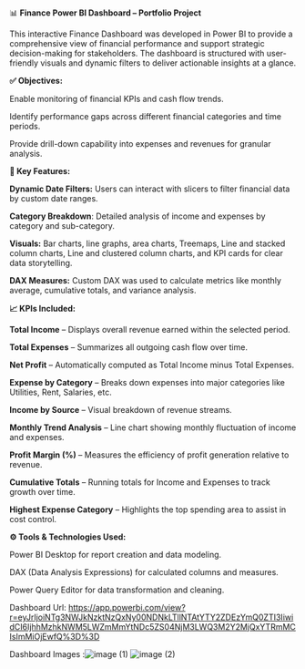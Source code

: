 📊 **Finance Power BI Dashboard – Portfolio Project**

This interactive Finance Dashboard was developed in Power BI to provide a comprehensive view of financial performance and support strategic decision-making for stakeholders. The dashboard is structured with user-friendly visuals and dynamic filters to deliver actionable insights at a glance.

**✅ Objectives:**

Enable monitoring of financial KPIs and cash flow trends.

Identify performance gaps across different financial categories and time periods.

Provide drill-down capability into expenses and revenues for granular analysis.


**📌 Key Features:**

**Dynamic Date Filters:** Users can interact with slicers to filter financial data by custom date ranges.

**Category Breakdown**: Detailed analysis of income and expenses by category and sub-category.

**Visuals:** Bar charts, line graphs, area charts, Treemaps, Line and stacked column charts, Line and clustered column charts, and KPI cards for clear data storytelling.

**DAX Measures:** Custom DAX was used to calculate metrics like monthly average, cumulative totals, and variance analysis.



**📈 KPIs Included:**

**Total Income** – Displays overall revenue earned within the selected period.

**Total Expenses** – Summarizes all outgoing cash flow over time.

**Net Profit** – Automatically computed as Total Income minus Total Expenses.

**Expense by Category** – Breaks down expenses into major categories like Utilities, Rent, Salaries, etc.

**Income by Source** – Visual breakdown of revenue streams.

**Monthly Trend Analysis** – Line chart showing monthly fluctuation of income and expenses.

**Profit Margin (%)** – Measures the efficiency of profit generation relative to revenue.

**Cumulative Totals** – Running totals for Income and Expenses to track growth over time.

**Highest Expense Category** – Highlights the top spending area to assist in cost control.




**⚙️ Tools & Technologies Used:**

Power BI Desktop for report creation and data modeling.

DAX (Data Analysis Expressions) for calculated columns and measures.

Power Query Editor for data transformation and cleaning.


Dashboard Url: https://app.powerbi.com/view?r=eyJrIjoiNTg3NWJkNzktNzQxNy00NDNkLTllNTAtYTY2ZDEzYmQ0ZTI3IiwidCI6IjhhMzhkNWM5LWZmMmYtNDc5ZS04NjM3LWQ3M2Y2MjQxYTRmMCIsImMiOjEwfQ%3D%3D

Dashboard Images
:![image (1)](https://github.com/user-attachments/assets/bc9c8d95-49f0-49e8-ae84-a6f25ee47b39)
![image (2)](https://github.com/user-attachments/assets/4f828986-f63a-4427-b528-82af3f5eb443)

